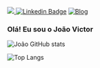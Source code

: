 <a href = "mailto:joaovictor.s517.j@gmail.com"><img src="https://img.shields.io/badge/Gmail-D14836?style=for-the-badge&logo=gmail&logoColor=white" target="_red">
[![Linkedin Badge](https://img.shields.io/badge/Linkedin-0077B5?style=for-the-badge&logo=linkedin&logoColor=white)](https://www.linkedin.com/in/jo%C3%A3o-victor-107773204/)
[![Blog](https://img.shields.io/badge/Instagram-E4405F?style=for-the-badge&logo=instagram&logoColor=white)](https://www.instagram.com/kwiw.lower/)
  
### Olá! Eu sou o João Victor

![João GitHub stats](https://github-readme-stats.vercel.app/api?username=Joaovictor517&show_icons=true&theme=dark)

![Top Langs](https://github-readme-stats.vercel.app/api/top-langs/?username=Joaovictor517&show_icons=true&theme=dark)

<!--
- 👯 I’m looking to collaborate on ...
- 🤔 I’m looking for help with ...
- 💬 Ask me about ...
- 📫 How to reach me: ...
- 😄 Pronouns: ...
- ⚡ Fun fact: ...
-->
